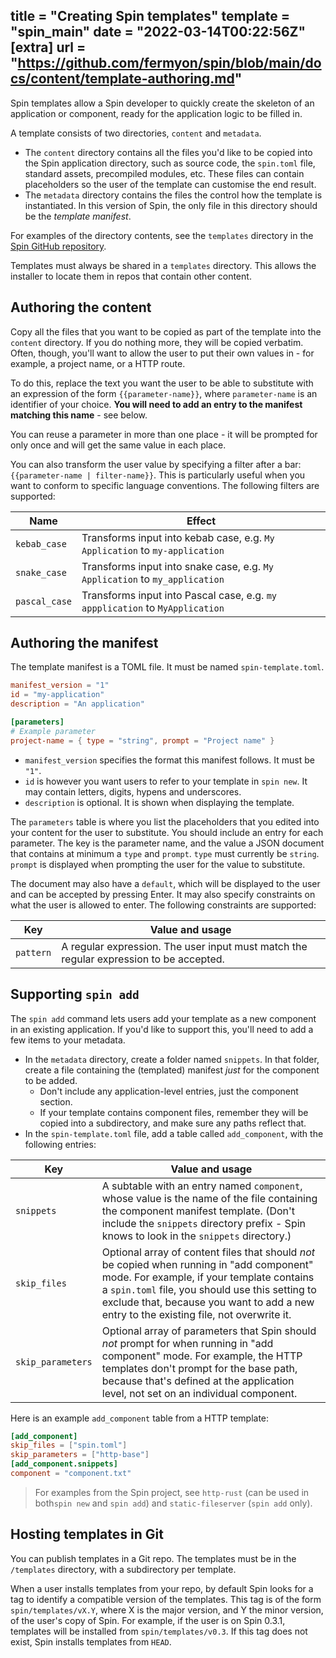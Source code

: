 title = "Creating Spin templates"
template = "spin_main"
date = "2022-03-14T00:22:56Z"
[extra]
url = "https://github.com/fermyon/spin/blob/main/docs/content/template-authoring.md"
---

Spin templates allow a Spin developer to quickly create the skeleton of an
application or component, ready for the application logic to be filled in.

A template consists of two directories, `content` and `metadata`.

* The `content` directory contains all the files you'd like to be copied into
  the Spin application directory, such as source code, the `spin.toml` file,
  standard assets, precompiled modules, etc.  These files can contain placeholders
  so the user of the template can customise the end result.
* The `metadata` directory contains the files the control how the template is
  instantiated.  In this version of Spin, the only file in this directory
  should be the _template manifest_.

For examples of the directory contents, see the `templates` directory in the
[Spin GitHub repository](https://github.com/fermyon/spin).

Templates must always be shared in a `templates` directory.  This allows the
installer to locate them in repos that contain other content.

## Authoring the content

Copy all the files that you want to be copied as part of the template into
the `content` directory. If you do nothing more, they will be copied
verbatim. Often, though, you'll want to allow the user to put their own
values in - for example, a project name, or a HTTP route.

To do this, replace the text you want the user to be able to substitute
with an expression of the form `{{parameter-name}}`, where `parameter-name`
is an identifier of your choice.  **You will need to add an entry to
the manifest matching this name** - see below.

You can reuse a parameter in more than one place - it will be prompted for
only once and will get the same value in each place.

You can also transform the user value by specifying a filter after a bar:
`{{parameter-name | filter-name}}`.  This is particularly useful when you
want to conform to specific language conventions. The following filters
are supported:

| Name          | Effect |
|---------------|--------|
| `kebab_case`  | Transforms input into kebab case, e.g. `My Application` to `my-application` |
| `snake_case`  | Transforms input into snake case, e.g. `My Application` to `my_application` |
| `pascal_case` | Transforms input into Pascal case, e.g. `my appplication` to `MyApplication` |

## Authoring the manifest

The template manifest is a TOML file. It must be named `spin-template.toml`.

```toml
manifest_version = "1"
id = "my-application"
description = "An application"

[parameters]
# Example parameter
project-name = { type = "string", prompt = "Project name" }
```

* `manifest_version` specifies the format this manifest follows. It must be `"1"`.
* `id` is however you want users to refer to your template in `spin new`.
  It may contain letters, digits, hypens and underscores.
* `description` is optional. It is shown when displaying the template.

The `parameters` table is where you list the placeholders that you edited
into your content for the user to substitute. You should include an entry
for each parameter. The key is the parameter name, and the value a JSON
document that contains at minimum a `type` and `prompt`.  `type` must
currently be `string`.  `prompt` is displayed when prompting the user
for the value to substitute.

The document may also have a `default`, which will be displayed to the user
and can be accepted by pressing Enter. It may also specify constraints
on what the user is allowed to enter. The following constraints are
supported:

| Key           | Value and usage |
|---------------|-----------------|
| `pattern`     | A regular expression. The user input must match the regular expression to be accepted. |

## Supporting `spin add`

The `spin add` command lets users add your template as a new component in
an existing application. If you'd like to support this, you'll need to
add a few items to your metadata.

* In the `metadata` directory, create a folder named `snippets`. In that
  folder, create a file containing the (templated) manifest _just_ for the
  component to be added.
  * Don't include any application-level entries, just the component section.
  * If your template contains component files, remember they will be copied
    into a subdirectory, and make sure any paths reflect that.
* In the `spin-template.toml` file, add a table called `add_component`, with
  the following entries:

| Key             | Value and usage |
|-----------------|-----------------|
| `snippets`      | A subtable with an entry named `component`, whose value is the name of the file containing the component manifest template. (Don't include the `snippets` directory prefix - Spin knows to look in the `snippets` directory.) |
| `skip_files`    | Optional array of content files that should _not_ be copied when running in "add component" mode. For example, if your template contains a `spin.toml` file, you should use this setting to exclude that, because you want to add a new entry to the existing file, not overwrite it. |
| `skip_parameters` | Optional array of parameters that Spin should _not_ prompt for when running in "add component" mode. For example, the HTTP templates don't prompt for the base path, because that's defined at the application level, not set on an individual component. |

Here is an example `add_component` table from a HTTP template:

```toml
[add_component]
skip_files = ["spin.toml"]
skip_parameters = ["http-base"]
[add_component.snippets]
component = "component.txt"
```

> For examples from the Spin project, see `http-rust` (can be used in both`spin new` and `spin add`) and `static-fileserver` (`spin add` only).

## Hosting templates in Git

You can publish templates in a Git repo.  The templates must be in the `/templates`
directory, with a subdirectory per template.

When a user installs templates from your repo, by default Spin looks for a tag
to identify a compatible version of the templates.  This tag is of the
form `spin/templates/vX.Y`, where X is the major version, and Y the minor
version, of the user's copy of Spin. For example, if the user is on
Spin 0.3.1, templates will be installed from `spin/templates/v0.3`.  If this
tag does not exist, Spin installs templates from `HEAD`.
